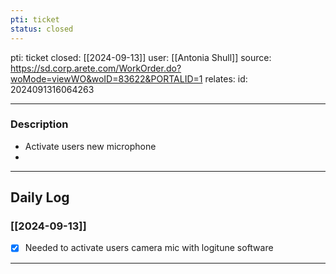 ```yaml
---
pti: ticket
status: closed
---
```

pti: ticket 
closed: [[2024-09-13]]
user: [[Antonia Shull]]
source: https://sd.corp.arete.com/WorkOrder.do?woMode=viewWO&woID=83622&PORTALID=1
relates: 
id: 2024091316064263

---
### Description
- Activate users new microphone 
-

---
## Daily Log
### [[2024-09-13]]
- [x] Needed to activate users camera mic with logitune software
---




